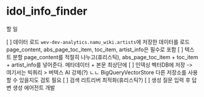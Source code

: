 # idol_info_finder

할 일 

[ ] 데이터 로드
    `wev-dev-analytics.namu_wiki.artists`에 저장한 데이터를 로드
    page_content, abs_page_toc_item, toc_item, artist_info은 필수로 포함
[ ] 텍스트 분할
    page_content를 적절히 나누고(휴리스틱), abs_page_toc_item + toc_item + artist_info를 넣어준다. 메타데이터 + 본문 최상단에
[ ] 인덱싱
    벡터DB에 저장 -> 여기서는 빅쿼리 > 버텍스 AI 강제(?) ㄴㄴ BigQueryVectorStore 
    다른 저장소를 사용할 수 있을지도 검토 필요
[ ] 검색
    리트리버 최적화(휴리스틱?)
[ ] 생성
    질문 입력 후 답변 생성 에어전트 개발